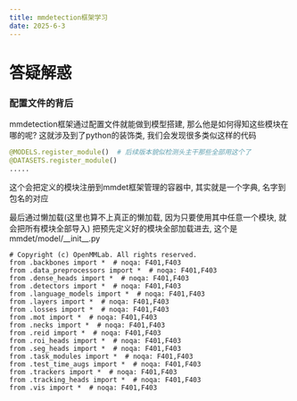 ```yaml
---
title: mmdetection框架学习
date: 2025-6-3
---
```




# 答疑解惑

### 配置文件的背后

mmdetection框架通过配置文件就能做到模型搭建, 那么他是如何得知这些模块在哪的呢? 这就涉及到了python的装饰类, 我们会发现很多类似这样的代码

```python
@MODELS.register_module()  # 后续版本貌似检测头主干那些全部用这个了
@DATASETS.register_module()
.....
```

这个会把定义的模块注册到mmdet框架管理的容器中, 其实就是一个字典, 名字到包名的对应

最后通过懒加载(这里也算不上真正的懒加载, 因为只要使用其中任意一个模块, 就会把所有模块全部导入) 把预先定义好的模块全部加载进去, 这个是mmdet/model/\_\_init\_\_.py

```
# Copyright (c) OpenMMLab. All rights reserved.
from .backbones import *  # noqa: F401,F403
from .data_preprocessors import *  # noqa: F401,F403
from .dense_heads import *  # noqa: F401,F403
from .detectors import *  # noqa: F401,F403
from .language_models import *  # noqa: F401,F403
from .layers import *  # noqa: F401,F403
from .losses import *  # noqa: F401,F403
from .mot import *  # noqa: F401,F403
from .necks import *  # noqa: F401,F403
from .reid import *  # noqa: F401,F403
from .roi_heads import *  # noqa: F401,F403
from .seg_heads import *  # noqa: F401,F403
from .task_modules import *  # noqa: F401,F403
from .test_time_augs import *  # noqa: F401,F403
from .trackers import *  # noqa: F401,F403
from .tracking_heads import *  # noqa: F401,F403
from .vis import *  # noqa: F401,F403
```

